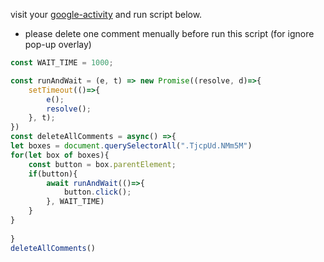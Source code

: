 visit your [google-activity](https://myactivity.google.com/page?hl=ko&utm_medium=web&utm_source=youtube&page=youtube_comments) and run script below.
* please delete one comment menually before run this script (for ignore pop-up overlay)

```js
const WAIT_TIME = 1000;

const runAndWait = (e, t) => new Promise((resolve, d)=>{
    setTimeout(()=>{
        e();
        resolve();
    }, t);
}) 
const deleteAllComments = async() =>{
let boxes = document.querySelectorAll(".TjcpUd.NMm5M")
for(let box of boxes){
    const button = box.parentElement;
    if(button){
        await runAndWait(()=>{
            button.click();
        }, WAIT_TIME)     
    }
}
    
} 
deleteAllComments()
```
